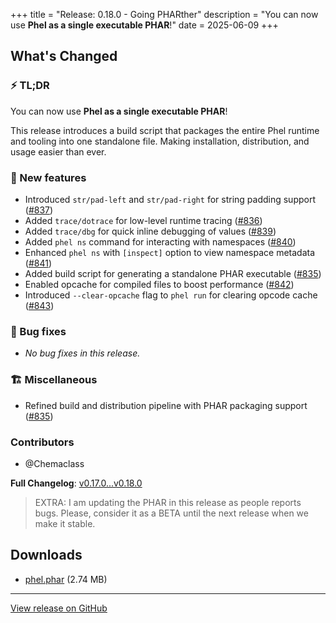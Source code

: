 +++
title = "Release: 0.18.0 - Going PHARther"
description = "You can now use **Phel as a single executable PHAR**!"
date = 2025-06-09
+++

## What's Changed

### ⚡ TL;DR

You can now use **Phel as a single executable PHAR**! 

This release introduces a build script that packages the entire Phel runtime and tooling into one standalone file. Making installation, distribution, and usage easier than ever.

### 🥇  New features

- Introduced `str/pad-left` and `str/pad-right` for string padding support ([#837](https://github.com/phel-lang/phel-lang/pull/837))
- Added `trace/dotrace` for low-level runtime tracing ([#836](https://github.com/phel-lang/phel-lang/pull/836))
- Added `trace/dbg` for quick inline debugging of values ([#839](https://github.com/phel-lang/phel-lang/pull/839))
- Added `phel ns` command for interacting with namespaces ([#840](https://github.com/phel-lang/phel-lang/pull/840))
- Enhanced `phel ns` with `[inspect]` option to view namespace metadata ([#841](https://github.com/phel-lang/phel-lang/pull/841))
- Added build script for generating a standalone PHAR executable ([#835](https://github.com/phel-lang/phel-lang/pull/835))
- Enabled opcache for compiled files to boost performance ([#842](https://github.com/phel-lang/phel-lang/pull/842))
- Introduced `--clear-opcache` flag to `phel run` for clearing opcode cache ([#843](https://github.com/phel-lang/phel-lang/pull/843))

### 🐛 Bug fixes

- _No bug fixes in this release._

### 🏗️ Miscellaneous

- Refined build and distribution pipeline with PHAR packaging support ([#835](https://github.com/phel-lang/phel-lang/pull/835))

### Contributors
* @Chemaclass

**Full Changelog**: [v0.17.0...v0.18.0](https://github.com/phel-lang/phel-lang/compare/v0.17.0...v0.18.0)

> EXTRA: I am updating the PHAR in this release as people reports bugs. 
> Please, consider it as a BETA until the next release when we make it stable. 

## Downloads

- [phel.phar](https://github.com/phel-lang/phel-lang/releases/download/v0.18.0/phel.phar) (2.74 MB)

---

[View release on GitHub](https://github.com/phel-lang/phel-lang/releases/tag/v0.18.0)
